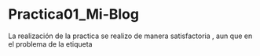 # Practica01_Mi-Blog

La realización de la practica se realizo de manera satisfactoria , aun que en el problema 
de la etiqueta <style> se tuvo inconvenientes por que en el validador w3 nos salia error en 
esa etiqueta y no pudimos corregirla, pero si se nos hizo complicado por que al inicio no se sabia como hacer exactamente por que los conocimientos los aprendimos uno mismo.

Pero se pudo hacer la pagina html5

